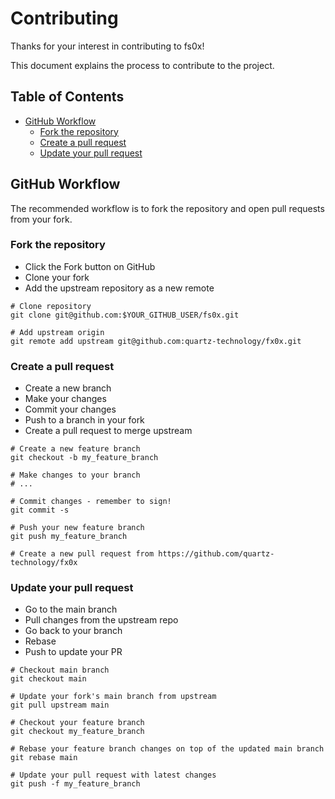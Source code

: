 # Contributing

Thanks for your interest in contributing to fs0x!

This document explains the process to contribute to the project.

## Table of Contents

- [GitHub Workflow](#github-workflow)
  - [Fork the repository](#fork-the-repository)
  - [Create a pull request](#create-a-pull-request)
  - [Update your pull request](#update-your-pull-request)


## GitHub Workflow

The recommended workflow is to fork the repository and open pull requests from your fork.

### Fork the repository

- Click the Fork button on GitHub
- Clone your fork
- Add the upstream repository as a new remote

```shell
# Clone repository
git clone git@github.com:$YOUR_GITHUB_USER/fs0x.git

# Add upstream origin
git remote add upstream git@github.com:quartz-technology/fx0x.git
```

### Create a pull request

- Create a new branch
- Make your changes
- Commit your changes
- Push to a branch in your fork
- Create a pull request to merge upstream

```shell
# Create a new feature branch
git checkout -b my_feature_branch

# Make changes to your branch
# ...

# Commit changes - remember to sign!
git commit -s

# Push your new feature branch
git push my_feature_branch

# Create a new pull request from https://github.com/quartz-technology/fx0x
```

### Update your pull request

- Go to the main branch
- Pull changes from the upstream repo
- Go back to your branch
- Rebase
- Push to update your PR

```shell
# Checkout main branch
git checkout main

# Update your fork's main branch from upstream
git pull upstream main

# Checkout your feature branch
git checkout my_feature_branch

# Rebase your feature branch changes on top of the updated main branch
git rebase main

# Update your pull request with latest changes
git push -f my_feature_branch
```